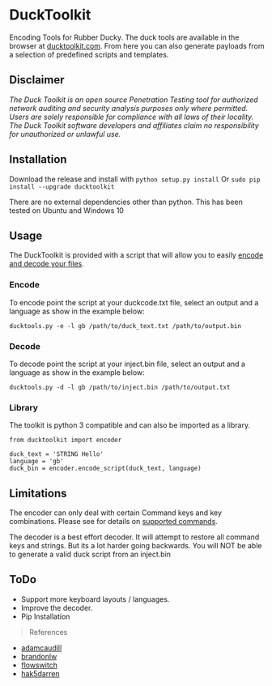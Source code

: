 # DuckToolkit
Encoding Tools for Rubber Ducky. 
The duck tools are available in the browser at [ducktoolkit.com](https://ducktoolkit.com). From here you can also generate payloads from a selection of predefined scripts and templates.

## Disclaimer

*The Duck Toolkit is an open source Penetration Testing tool for authorized network auditing and security analysis purposes only where permitted. Users are solely responsible for compliance with all laws of their locality. The Duck Toolkit software developers and affiliates claim no responsibility for unauthorized or unlawful use.*

## Installation

Download the release and install with ```python setup.py install``` Or ```sudo pip install --upgrade ducktoolkit```

There are no external dependencies other than python.
This has been tested on Ubuntu and Windows 10

## Usage

The DuckToolkit is provided with a script that will allow you to easily [encode and decode your files](https://github.com/readloud/DuckToolkit/wiki). 

### Encode

To encode point the script at your duckcode.txt file, select an output and a language as show in the example below:

```ducktools.py -e -l gb /path/to/duck_text.txt /path/to/output.bin```

### Decode

To decode point the script at your inject.bin file, select an output and a language as show in the example below:

```ducktools.py -d -l gb /path/to/inject.bin /path/to/output.txt```

### Library

The toolkit is python 3 compatible and can also be imported as a library. 

```
from ducktoolkit import encoder

duck_text = 'STRING Hello'
language = 'gb'
duck_bin = encoder.encode_script(duck_text, language)
```


## Limitations

The encoder can only deal with certain Command keys and key combinations. Please see for details on [supported commands](https://usbrubberducky.com). 

The decoder is a best effort decoder. It will attempt to restore all command keys and strings. But its a lot harder going backwards. You will NOT be able to generate 
a valid duck script from an inject.bin


## ToDo

- Support more keyboard layouts / languages.
- Improve the decoder.
- Pip Installation

> References

- [adamcaudill](github.com/adamcaudill/Psychson)
- [brandonlw](github.com/brandonlw/Psychson)
- [flowswitch](github.com/flowswitch/phison)
- [hak5darren](github.com/hak5darren/USB-Rubber-Ducky/wiki)
